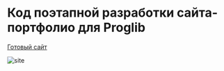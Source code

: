 # Код поэтапной разработки сайта-портфолио для Proglib

[Готовый сайт](https://natkaida.github.io/flask_site/)

![site](https://user-images.githubusercontent.com/85797091/176396130-943941d7-a5de-4828-af88-c5ed2657032f.jpg)

